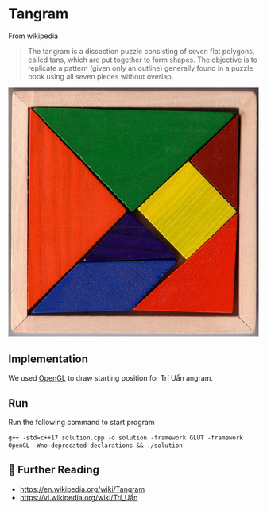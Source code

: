 # Tangram

From wikipedia

> The tangram is a dissection puzzle consisting of seven flat polygons, called tans, which are put together to form shapes. The objective is to replicate a pattern (given only an outline) generally found in a puzzle book using all seven pieces without overlap.

![](images/Tangram_set_00.jpeg)

## Implementation 

We used [OpenGL](https://www.opengl.org/) to draw starting position for Trí Uẩn angram.

## Run 

Run the following command to start program

```
g++ -std=c++17 solution.cpp -o solution -framework GLUT -framework OpenGL -Wno-deprecated-declarations && ./solution
```



## 🔗 Further Reading

* https://en.wikipedia.org/wiki/Tangram
* https://vi.wikipedia.org/wiki/Trí_Uẩn